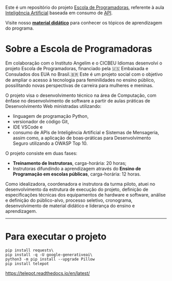 Este é um repositório do projeto [Escola de Programadoras](https://www.escoladeprogramadoras.com.br/), referente à aula [Inteligência Artificial](https://escola-de-programadoras.notion.site/Intelig-ncia-Artificial-658d00d2978c4934b368e82d1b3e1b48) baseada em consumo de [API](https://en.wikipedia.org/wiki/API).

Visite nosso [**material didático**](https://escola-de-programadoras.notion.site/cb600e42a27647ecb0c36c0571ea51e0) para conhecer os tópicos de aprendizagem do programa.

# Sobre a Escola de Programadoras
Em colaboração com o Instituto Angelim e o CICBEU Idiomas desenvolvi o projeto Escola de Programadoras, financiado pela 🇺🇸 Embaixada e Consulados dos EUA no Brasil.🇧🇷
Este é um projeto social com o objetivo de ampliar o acesso à tecnologia para feminilidades no ensino público, possilitando novas perspectivas de carreira para mulheres e meninas.

O projeto visa o desenvolvimento técnico na área de Computação, com ênfase no desenvolvimento de software a partir de aulas práticas de Desenvolvimento Web ministradas utilizando:
- linguagem de programação Python,
- versionador de código Git,
- IDE VSCode e
- consumo de APIs de Inteligência Artificial e Sistemas de Mensageria,
assim como, a aplicação de boas-práticas para Desenvolvimento Seguro utilizando a OWASP Top 10.

O projeto consiste em duas fases:
- **Treinamento de Instrutoras**, carga-horária: 20 horas;
- Instrutoras difundindo a aprendizagem através do **Ensino de Programação em escolas públicas**, carga-horária: 12 horas.

Como idealizadora, coordenadora e instrutora da turma piloto, atuei no desenvolvimento da estrutura de execução do projeto, definição de especificações técnicas dos equipamentos de hardware e software, análise e definição do público-alvo, processo seletivo, cronograma, desenvolvimento de material didático e liderança do ensino e aprendizagem.

___
# Para executar o projeto
```
pip install requests\
pip install -q -U google-generativeai\
python3 -m pip install --upgrade Pillow
pip install telepot
```

https://telepot.readthedocs.io/en/latest/